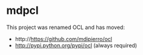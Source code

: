 # mdpcl

This project was renamed OCL and has moved:

- http://https://github.com/mdipierro/ocl
- http://pypi.python.org/pypi/ocl (always required)
